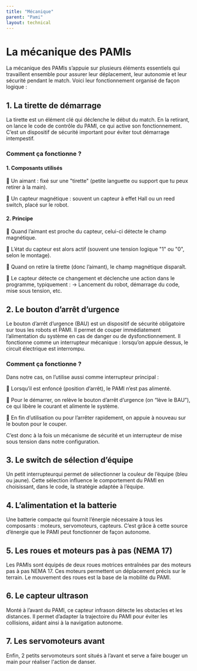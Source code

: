 ```yaml
---
title: "Mécanique"
parent: "Pami"
layout: technical
---
```


# La mécanique des PAMIs

La mécanique des PAMIs s’appuie sur plusieurs éléments essentiels qui travaillent ensemble pour assurer leur déplacement, leur autonomie et leur sécurité pendant le match. Voici leur fonctionnement organisé de façon logique :

## 1. La tirette de démarrage
La tirette est un élément clé qui déclenche le début du match. En la retirant, on lance le code de contrôle du PAMI, ce qui active son fonctionnement. C’est un dispositif de sécurité important pour éviter tout démarrage intempestif.
 

### Comment ça fonctionne ?

#### 1. Composants utilisés
🔹 Un aimant : fixé sur une "tirette" (petite languette ou support que tu peux retirer à la main).


🔹 Un capteur magnétique : souvent un capteur à effet Hall ou un reed switch, placé sur le robot.


#### 2. Principe
🔹 Quand l’aimant est proche du capteur, celui-ci détecte le champ magnétique.


🔹 L’état du capteur est alors actif (souvent une tension logique "1" ou "0", selon le montage).


🔹 Quand on retire la tirette (donc l’aimant), le champ magnétique disparaît.


🔹 Le capteur détecte ce changement et déclenche une action dans le programme, typiquement :
 → Lancement du robot, démarrage du code, mise sous tension, etc.


## 2. Le bouton d’arrêt d’urgence
Le bouton d’arrêt d’urgence (BAU) est un dispositif de sécurité obligatoire sur tous les robots et PAMI. Il permet de couper immédiatement l’alimentation du système en cas de danger ou de dysfonctionnement. Il fonctionne comme un interrupteur mécanique : lorsqu’on appuie dessus, le circuit électrique est interrompu.

### Comment ça fonctionne ?
Dans notre cas, on l’utilise aussi comme interrupteur principal :

🔹 Lorsqu’il est enfoncé (position d’arrêt), le PAMI n’est pas alimenté.


🔹 Pour le démarrer, on relève le bouton d’arrêt d’urgence (on “lève le BAU”), ce qui libère le courant et alimente le système.


🔹 En fin d’utilisation ou pour l’arrêter rapidement, on appuie à nouveau sur le bouton pour le couper.


C’est donc à la fois un mécanisme de sécurité et un interrupteur de mise sous tension dans notre configuration.

## 3. Le switch de sélection d’équipe
Un petit interrupteurqui  permet de sélectionner la couleur de l’équipe (bleu ou jaune). Cette sélection influence le comportement du PAMI en choisissant, dans le code, la stratégie adaptée à l’équipe.

## 4. L’alimentation et la batterie
Une batterie compacte qui fournit l’énergie nécessaire à tous les composants : moteurs, servomoteurs, capteurs. C’est grâce à cette source d’énergie que le PAMI peut fonctionner de façon autonome.

## 5. Les roues et moteurs pas à pas (NEMA 17)
Les PAMIs sont équipés de deux roues motrices entraînées par des moteurs pas à pas NEMA 17. Ces moteurs permettent un déplacement précis sur le terrain. Le mouvement des roues est la base de la mobilité du PAMI.

## 6. Le capteur ultrason
Monté à l’avant du PAMI, ce capteur infrason détecte les obstacles et les distances. Il permet d’adapter la trajectoire du PAMI pour éviter les collisions, aidant ainsi à la navigation autonome.

## 7. Les servomoteurs avant
Enfin, 2 petits servomoteurs sont situés à l’avant et serve a faire bouger un main pour réaliser l'action de danser.

